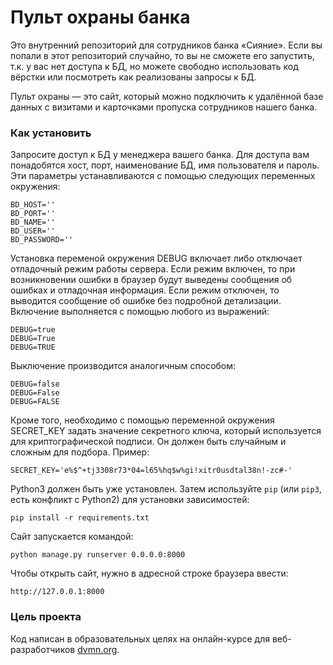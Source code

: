 # Пульт охраны банка

Это внутренний репозиторий для сотрудников банка «Сияние». Если вы попали в этот репозиторий случайно, то вы не сможете его запустить, т.к. у вас нет доступа к БД, но можете свободно использовать код вёрстки или посмотреть как реализованы запросы к БД.

Пульт охраны — это сайт, который можно подключить к удалённой базе данных с визитами и карточками пропуска сотрудников нашего банка.

### Как установить

Запросите доступ к БД у менеджера вашего банка. Для доступа вам понадобятся хост, порт, наименование БД, имя пользователя и пароль. Эти параметры устанавливаются с помощью следующих переменных окружения:
```
BD_HOST=''
BD_PORT=''
BD_NAME=''
BD_USER=''
BD_PASSWORD=''
```
Установка переменой окружения DEBUG включает либо отключает отладочный режим работы сервера. Если режим включен, то при возникновении ошибки в браузер будут выведены сообщения об ошибках и отладочная информация. Если режим отключен, то выводится сообщение об ошибке без подробной детализации. Включение выполняется с помощью любого из выражений:
```
DEBUG=true
DEBUG=True
DEBUG=TRUE
```
Выключение производится аналогичным способом:
```
DEBUG=false
DEBUG=False
DEBUG=FALSE
```
Кроме того, необходимо с помощью переменной окружения SECRET_KEY задать значение секретного ключа, который используется для криптографической подписи. Он должен быть случайным и сложным для подбора. 
Пример:
```
SECRET_KEY='e%$^+tj3308r73*04=l65%hq$w%gi!xitr0usdtal38n!-zc#-'
```

Python3 должен быть уже установлен. 
Затем используйте `pip` (или `pip3`, есть конфликт с Python2) для установки зависимостей:
```
pip install -r requirements.txt
```

Сайт запускается командой:
```
python manage.py runserver 0.0.0.0:8000
```
Чтобы открыть сайт, нужно в адресной строке браузера ввести:
```
http://127.0.0.1:8000
```

### Цель проекта

Код написан в образовательных целях на онлайн-курсе для веб-разработчиков [dvmn.org](https://dvmn.org/).

